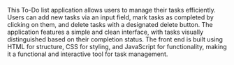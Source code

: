 This To-Do list application allows users to manage their tasks efficiently. 
Users can add new tasks via an input field, mark tasks as completed by clicking on them, and delete tasks with a designated delete button.
The application features a simple and clean interface, with tasks visually distinguished based on their completion status. 
The front end is built using HTML for structure, CSS for styling, and JavaScript for functionality, making it a functional and interactive tool for task management.

